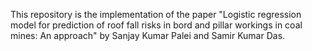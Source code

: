 This repository is the implementation of the paper "Logistic regression model for prediction of roof fall risks in bord and pillar workings in coal mines: An approach" by Sanjay Kumar Palei and Samir Kumar Das.
